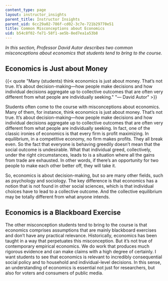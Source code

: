 ```yaml
---
content_type: page
layout: instructor_insights
parent_title: Instructor Insights
parent_uid: 6cc29a02-786f-cd02-3c7e-721b29770e51
title: Common Misconceptions about Economics
uid: b54c8f02-fe71-58f1-ae5b-8ed7ea1a53b8
---
```


_In this section, Professor David Autor describes two common misconceptions about economics that students tend to bring to the course._ 

Economics is Just about Money
-----------------------------

{{< quote "Many (students) think economics is just about money. That’s not true. It’s about decision-making—how people make decisions and how individual decisions aggregate up to collective outcomes that are often very different from what people are individually seeking." "— David Autor" >}}

Students often come to the course with misconceptions about economics. Many of them, for instance, think economics is just about money. That’s not true. It’s about decision-making—how people make decisions and how individual decisions aggregate up to collective outcomes that are often very different from what people are individually seeking. In fact, one of the classic ironies of economics is that every firm is profit maximizing. In equilibrium, in a competitive economy, no firm makes profits. They all break even. So the fact that everyone is behaving greedily doesn’t mean that the social outcome is undesirable. What that individual greed, collectively, under the right circumstances, leads to is a situation where all the gains from trade are exhausted. In other words, if there’s an opportunity for two people to make each other better off, they will take it. 

So, economics is about decision-making, but so are many other fields, such as psychology and sociology. The key difference is that economics has a notion that is not found in other social sciences, which is that individual choices have to lead to a collective outcome. And the collective equilibrium may be totally different from what anyone intends.

Economics is a Blackboard Exercise
----------------------------------

The other misconception students tend to bring to the course is that economics comprises assumptions that are mainly blackboard exercises and don’t have any practical relevance. Historically, economics has been taught in a way that perpetuates this misconception. But it’s not true of contemporary empirical economics. We do work that produces much rigorous evidence and can make claims with a high degree of certainly. I want students to see that economics is relevant to incredibly consequential social policy and to household and individual-level decisions. In this sense, an understanding of economics is essential not just for researchers, but also for voters and consumers of public media.